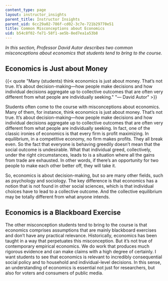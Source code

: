 ```yaml
---
content_type: page
layout: instructor_insights
parent_title: Instructor Insights
parent_uid: 6cc29a02-786f-cd02-3c7e-721b29770e51
title: Common Misconceptions about Economics
uid: b54c8f02-fe71-58f1-ae5b-8ed7ea1a53b8
---
```


_In this section, Professor David Autor describes two common misconceptions about economics that students tend to bring to the course._ 

Economics is Just about Money
-----------------------------

{{< quote "Many (students) think economics is just about money. That’s not true. It’s about decision-making—how people make decisions and how individual decisions aggregate up to collective outcomes that are often very different from what people are individually seeking." "— David Autor" >}}

Students often come to the course with misconceptions about economics. Many of them, for instance, think economics is just about money. That’s not true. It’s about decision-making—how people make decisions and how individual decisions aggregate up to collective outcomes that are often very different from what people are individually seeking. In fact, one of the classic ironies of economics is that every firm is profit maximizing. In equilibrium, in a competitive economy, no firm makes profits. They all break even. So the fact that everyone is behaving greedily doesn’t mean that the social outcome is undesirable. What that individual greed, collectively, under the right circumstances, leads to is a situation where all the gains from trade are exhausted. In other words, if there’s an opportunity for two people to make each other better off, they will take it. 

So, economics is about decision-making, but so are many other fields, such as psychology and sociology. The key difference is that economics has a notion that is not found in other social sciences, which is that individual choices have to lead to a collective outcome. And the collective equilibrium may be totally different from what anyone intends.

Economics is a Blackboard Exercise
----------------------------------

The other misconception students tend to bring to the course is that economics comprises assumptions that are mainly blackboard exercises and don’t have any practical relevance. Historically, economics has been taught in a way that perpetuates this misconception. But it’s not true of contemporary empirical economics. We do work that produces much rigorous evidence and can make claims with a high degree of certainly. I want students to see that economics is relevant to incredibly consequential social policy and to household and individual-level decisions. In this sense, an understanding of economics is essential not just for researchers, but also for voters and consumers of public media.